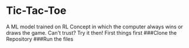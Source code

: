 # Tic-Tac-Toe
A ML model trained on RL Concept in which the computer always wins or draws the game. Can't trust? Try it then!
First things first
###Clone the Repository 
###Run the files
